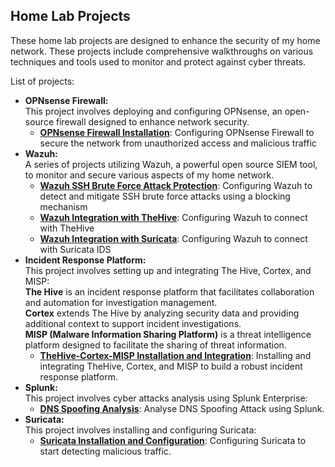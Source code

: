 ## Home Lab Projects

These home lab projects are designed to enhance the security of my home network. These projects include comprehensive walkthroughs on various techniques and tools used to monitor and protect against cyber threats.

List of projects:
<ul>
  <li>
    <strong>OPNsense Firewall:</strong>
    <br />This project involves deploying and configuring OPNsense, an open-source firewall designed to enhance network security.<br />
    <ul>
      <li><strong><a href="/OPNsense/OPNsense Setup">OPNsense Firewall Installation</a></strong>: Configuring OPNsense Firewall to secure the network from unauthorized access and malicious traffic</li>
    </ul>
  </li>
  <li>
    <strong>Wazuh:</strong>
    <br />A series of projects utilizing Wazuh, a powerful open source SIEM tool, to monitor and secure various aspects of my home network.<br />
    <ul>
      <li><strong><a href="/Wazuh/Wazuh SSH Brute Force Attack Protection">Wazuh SSH Brute Force Attack Protection</a></strong>: Configuring Wazuh to detect and mitigate SSH brute force attacks using a blocking mechanism</li>
      <li><strong><a href="/Wazuh/Wazuh Integration with TheHive">Wazuh Integration with TheHive</a></strong>: Configuring Wazuh to connect with TheHive</li>
      <li><strong><a href="/Wazuh/Wazuh Integration with Suricata">Wazuh Integration with Suricata</a></strong>: Configuring Wazuh to connect with Suricata IDS</li>
    </ul>
  </li>
  <li>
    <strong>Incident Response Platform:</strong>
    <br />This project involves setting up and integrating The Hive, Cortex, and MISP:<br />
    <strong>The Hive</strong> is an incident response platform that facilitates collaboration and automation for investigation management.<br />
    <strong>Cortex</strong> extends The Hive by analyzing security data and providing additional context to support incident investigations.<br />
    <strong>MISP (Malware Information Sharing Platform)</strong> is a threat intelligence platform designed to facilitate the sharing of threat information.<br />
    <ul>
      <li><strong><a href="/TheHive-Cortex-MISP/TheHive-Cortex-MISP Setup and Integration">TheHive-Cortex-MISP Installation and Integration</a></strong>: Installing and integrating TheHive, Cortex, and MISP to build a robust incident response platform.</li>
    </ul>
  </li>
  <li>
    <strong>Splunk:</strong>
    <br />This project involves cyber attacks analysis using Splunk Enterprise:<br />
    <ul>
      <li><strong><a href="/Splunk/DNS Spoofing Analysis">DNS Spoofing Analysis</a></strong>: Analyse DNS Spoofing Attack using Splunk.</li>
    </ul>
  </li>
  <li>
    <strong>Suricata:</strong>
    <br />This project involves installing and configuring Suricata:<br />
    <ul>
      <li><strong><a href="/Suricata/Suricata Installation and Configuration">Suricata Installation and Configuration</a></strong>: Configuring Suricata to start detecting malicious traffic.</li>
    </ul>
  </li>
</ul>
